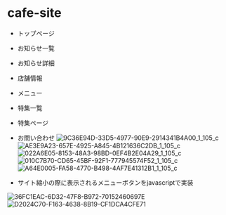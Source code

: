 # cafe-site
- トップページ
- お知らせ一覧
- お知らせ詳細
- 店舗情報
- メニュー
- 特集一覧
- 特集ページ
- お問い合わせ
![9C36E94D-33D5-4977-90E9-2914341B4A00_1_105_c](https://user-images.githubusercontent.com/59057488/76847369-4e311500-6885-11ea-9823-06574f7586de.jpeg)
![AE3E9A23-657E-4925-A845-4B121636C2DB_1_105_c](https://user-images.githubusercontent.com/59057488/76847387-538e5f80-6885-11ea-9f9d-5abf2cc73962.jpeg)
![022A6E05-8153-48A3-98BD-0EF4B2E04A29_1_105_c](https://user-images.githubusercontent.com/59057488/76847404-58ebaa00-6885-11ea-8cbb-909d00073009.jpeg)
![010C7B70-CD65-45BF-92F1-777945574F52_1_105_c](https://user-images.githubusercontent.com/59057488/76847417-5ee18b00-6885-11ea-9fc2-90b0d5461157.jpeg)
![A64E0005-FA58-4770-B498-4AF7E41312B1_1_105_c](https://user-images.githubusercontent.com/59057488/76847427-61dc7b80-6885-11ea-8f11-2f7a1ecd739d.jpeg)

- サイト縮小の際に表示されるメニューボタンをjavascriptで実装

![36FC1EAC-6D32-47F8-B972-70152460697E](https://user-images.githubusercontent.com/59057488/77076236-e28ea980-6a36-11ea-8de0-6a096458d6de.jpeg)
![D2024C70-F163-4638-8B19-CF1DCA4CFE71](https://user-images.githubusercontent.com/59057488/77076245-e4f10380-6a36-11ea-9e3c-d4100a687e5f.jpeg)
